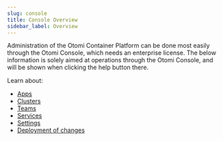 ```yaml
---
slug: console
title: Console Overview
sidebar_label: Overview
---
```


Administration of the Otomi Container Platform can be done most easily through the Otomi Console, which needs an
enterprise license. The below information is solely aimed at operations through the Otomi Console, and will be shown
when clicking the help button there.

Learn about:

- [Apps](configuring-apps)
- [Clusters](configuring-clusters)
- [Teams](configuring-teams)
- [Services](configuring-services)
- [Settings](settings)
- [Deployment of changes](deploy-changes)
